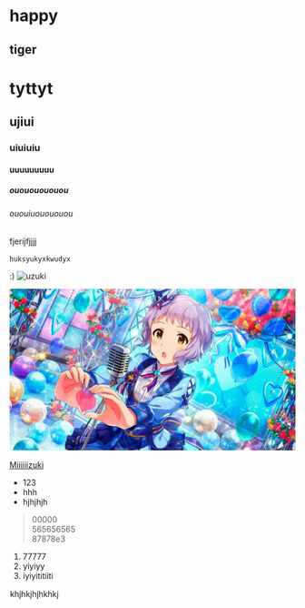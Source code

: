 happy
======
tiger
------------
# tyttyt
## ujiui
### uiuiuiu
#### uuuuuuuuu
##### ouououououou
###### ououiuouououou

fjerijfjjjj

```
huksyukyxkwudyx
```
:)
![uzuki](https://2.bp.blogspot.com/-t6omIo5i0ZQ/WT0YiwnrvCI/AAAAAAAAzmg/KHLbqvrYOOskF7tbKRGCSaUdsethPFtUACLcB/s1600/pic%2B2017-06-11%2B6.16.18%2BPM.png)

![Mizuki](Mizuki.jpg)

[Miiiiiizuki](Mizuki.jpg)
- 123
- hhh
- hjhjhjh

> 00000\
565656565\
87878e3

1. 77777
2. yiyiyy
3. iyiyititiiti

<div style="border: 1px solid white;"> khjhkjhjhkhkj </div>

